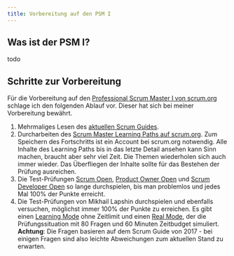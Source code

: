 ```yaml
---
title: Vorbereitung auf den PSM I
---
```


## Was ist der PSM I?

todo

## Schritte zur Vorbereitung

Für die Vorbereitung auf den [Professional Scrum Master I von scrum.org](https://www.scrum.org/professional-scrum-master-i-certification) schlage ich den folgenden Ablauf vor. Dieser hat sich bei meiner Vorbereitung bewährt.

1. Mehrmaliges Lesen des [aktuellen Scrum Guides](https://scrumguides.org/scrum-guide.html).
2. Durcharbeiten des [Scrum Master Learning Paths auf scrum.org](https://www.scrum.org/pathway/scrum-master). Zum Speichern des Fortschritts ist ein Account bei scrum.org notwendig. Alle Inhalte des Learning Paths bis in das letzte Detail ansehen kann Sinn machen, braucht aber sehr viel Zeit. Die Themen wiederholen sich auch immer wieder. Das Überfliegen der Inhalte sollte für das Bestehen der Prüfung ausreichen.
2. Die Test-Prüfungen [Scrum Open](https://www.scrum.org/open-assessments/scrum-open), [Product Owner Open](https://www.scrum.org/open-assessments/product-owner-open) und [Scrum Developer Open](https://www.scrum.org/open-assessments/scrum-developer-open) so lange durchspielen, bis man problemlos und jedes Mal 100% der Punkte erreicht.
3. Die Test-Prüfungen von Mikhail Lapshin durchspielen und ebenfalls versuchen, möglichst immer 100% der Punkte zu erreichen. Es gibt einen [Learning Mode](https://mlapshin.com/index.php/scrum-quizzes/sm-learning-mode) ohne Zeitlimit und einen [Real Mode](https://mlapshin.com/index.php/scrum-quizzes/sm-real-mode), der die Prüfungssituation mit 80 Fragen und 60 Minuten Zeitbudget simuliert. **Achtung**: Die Fragen basieren auf dem Scrum Guide von 2017 - bei einigen Fragen sind also leichte Abweichungen zum aktuellen Stand zu erwarten.
